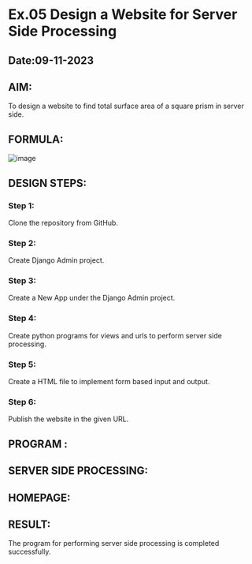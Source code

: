 # Ex.05 Design a Website for Server Side Processing
## Date:09-11-2023

## AIM:
To design a website to find total surface area of a square prism in server side.

## FORMULA:
![image](https://github.com/selvasachein/MathServer/assets/120453887/8ecc8d12-b9a9-43df-be0b-711f299d796d)

## DESIGN STEPS:

### Step 1:
Clone the repository from GitHub.

### Step 2:
Create Django Admin project.

### Step 3:
Create a New App under the Django Admin project.

### Step 4:
Create python programs for views and urls to perform server side processing.

### Step 5:
Create a HTML file to implement form based input and output.

### Step 6:
Publish the website in the given URL.

## PROGRAM :


## SERVER SIDE PROCESSING:


## HOMEPAGE:


## RESULT:
The program for performing server side processing is completed successfully.

